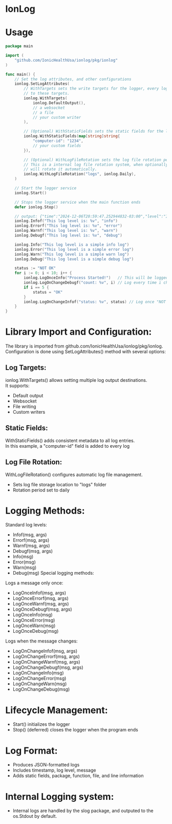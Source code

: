 # IonLog

# Usage
```go
package main

import (
	"github.com/IonicHealthUsa/ionlog/pkg/ionlog"
)

func main() {
	// Set the log attributes, and other configurations
	ionlog.SetLogAttributes(
		// WithTargets sets the write targets for the logger, every log will be written
		// to these targets.
		ionlog.WithTargets(
			ionlog.DefaultOutput(),
			// a websocket
			// a file
			// your custom writer
		),

		// (Optional) WithStaticFields sets the static fields for the logger, every log will have these fields.
		ionlog.WithStaticFields(map[string]string{
			"computer-id": "1234",
			// your custom fields
		}),

		// (Optional) WithLogFileRotation sets the log file rotation period and the folder where the log files will be stored.
		// This is a internal log file rotation system, when optionally used, it will append the log file to the targets, and
		// will rotate it automatically.
		ionlog.WithLogFileRotation("logs", ionlog.Daily),
	)

	// Start the logger service
	ionlog.Start()

	// Stops the logger service when the main function ends
	defer ionlog.Stop()

	// output: {"time":"2024-12-06T20:59:47.252944832-03:00","level":"INFO","msg":"This log level is: info","computer-id":"1234","package":"main","function":"main","file":"main.go","line":38}
	ionlog.Infof("This log level is: %v", "info")
	ionlog.Errorf("This log level is: %v", "error")
	ionlog.Warnf("This log level is: %v", "warn")
	ionlog.Debugf("This log level is: %v", "debug")

	ionlog.Info("This log level is a simple info log")
	ionlog.Error("This log level is a simple error log")
	ionlog.Warn("This log level is a simple warn log")
	ionlog.Debug("This log level is a simple debug log")

	status := "NOT OK"
	for i := 0; i < 10; i++ {
		ionlog.LogOnceInfo("Process Started!")   // This will be logged only once
		ionlog.LogOnChangeDebugf("count: %v", i) // Log every time i changes
		if i == 5 {
			status = "OK"
		}
		ionlog.LogOnChangeInfof("status: %v", status) // Log once "NOT OK", log once "OK"
	}
}
```
# Library Import and Configuration:
The library is imported from github.com/IonicHealthUsa/ionlog/pkg/ionlog.  
Configuration is done using SetLogAttributes() method with several options:

## Log Targets:
ionlog.WithTargets() allows setting multiple log output destinations.  
It supports:

- Default output
- Websocket
- File writing
- Custom writers

## Static Fields:
WithStaticFields() adds consistent metadata to all log entries.  
In this example, a "computer-id" field is added to every log

## Log File Rotation:
WithLogFileRotation() configures automatic log file management.
- Sets log file storage location to "logs" folder
- Rotation period set to daily

# Logging Methods:
Standard log levels:
- Infof(msg, args)
- Errorf(msg, args)
- Warnf(msg, args)
- Debugf(msg, args)
- Info(msg)
- Error(msg)
- Warn(msg)
- Debug(msg)
Special logging methods:  

Logs a message only once:
- LogOnceInfof(msg, args)
- LogOnceErrorf(msg, args)
- LogOnceWarnf(msg, args)
- LogOnceDebugf(msg, args)
- LogOnceInfo(msg)
- LogOnceError(msg)
- LogOnceWarn(msg)
- LogOnceDebug(msg)

Logs when the message changes:
- LogOnChangeInfof(msg, args)
- LogOnChangeErrorf(msg, args)
- LogOnChangeWarnf(msg, args)
- LogOnChangeDebugf(msg, args)
- LogOnChangeInfo(msg)
- LogOnChangeError(msg)
- LogOnChangeWarn(msg)
- LogOnChangeDebug(msg)

# Lifecycle Management:
- Start() initializes the logger
- Stop() (deferred) closes the logger when the program ends

# Log Format:
- Produces JSON-formatted logs
- Includes timestamp, log level, message
- Adds static fields, package, function, file, and line information

# Internal Logging system:
- Internal logs are handled by the slog package, and outputed to the os.Stdout by default.
